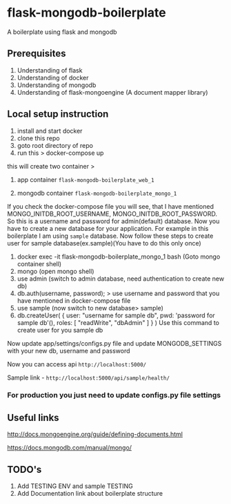 # flask-mongodb-boilerplate
A boilerplate using flask and mongodb

## Prerequisites
1) Understanding of flask
2) Understanding of docker
3) Understanding of mongodb
4) Understanding of flask-mongoengine (A document mapper library)


## Local setup instruction
1) install  and start docker
2) clone this repo
3) goto root directory of repo
4) run this > docker-compose up

this will create two container >

1. app container
`flask-mongodb-boilerplate_web_1`

2. mongodb container
`flask-mongodb-boilerplate_mongo_1`

If you check the docker-compose file you will see, that I have mentioned MONGO_INITDB_ROOT_USERNAME, MONGO_INITDB_ROOT_PASSWORD.
So this is a username and password for admin(default) database.
Now you have to create a new database for your application.
For example in this boilerplate I am using `sample` database.
Now follow these steps to create user for sample database(ex.sample)(You have to do this only once)

1. docker exec -it flask-mongodb-boilerplate_mongo_1 bash (Goto mongo container shell)
2. mongo (open mongo shell)
3. use admin (switch to admin database, need authentication to create new db)
4. db.auth(username, password); > use username and password that you have mentioned in docker-compose file
5. use sample (now switch to new database> sample)
6. db.createUser(
   {
     user: "username for sample db",
     pwd: 'password for sample db'(),
     roles: [ "readWrite", "dbAdmin" ]
   }
)  Use this command to create user for you sample db

Now update app/settings/configs.py file and update MONGODB_SETTINGS with your new db, username and password


Now you can access api `http://localhost:5000/`

Sample link - `http://localhost:5000/api/sample/health/`


### For production you just need to update configs.py file settings

## Useful links
http://docs.mongoengine.org/guide/defining-documents.html

https://docs.mongodb.com/manual/mongo/


## TODO's
1. Add TESTING ENV and sample TESTING
2. Add Documentation link about boilerplate structure
